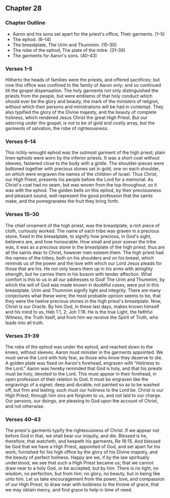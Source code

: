 ## Chapter 28

### Chapter Outline

- Aaron and his sons set apart for the priest's office, Their garments. (1–5)
- The ephod. (6–14)
- The breastplate, The Urim and Thummim. (15–30)
- The robe of the ephod, The plate of the mitre. (31–39)
- The garments for Aaron's sons. (40–43)

### Verses 1–5

Hitherto the heads of families were the priests, and offered sacrifices; but now this office was confined to the family of Aaron only; and so continued till the gospel dispensation. The holy garments not only distinguished the priests from the people, but were emblems of that holy conduct which should ever be the glory and beauty, the mark of the ministers of religion, without which their persons and ministrations will be had in contempt. They also typified the glory of the Divine majesty, and the beauty of complete holiness, which rendered Jesus Christ the great High Priest. But our adorning under the gospel, is not to be of gold and costly array, but the garments of salvation, the robe of righteousness.

### Verses 6–14

This richly-wrought ephod was the outmost garment of the high priest; plain linen ephods were worn by the inferior priests. It was a short coat without sleeves, fastened close to the body with a girdle. The shoulder-pieces were buttoned together with precious stones set in gold, one on each shoulder, on which were engraven the names of the children of Israel. Thus Christ, our High Priest, presents his people before the Lord for a memorial. As Christ's coat had no seam, but was woven from the top throughout, so it was with the ephod. The golden bells on this ephod, by their preciousness and pleasant sound, well represent the good profession that the saints make, and the pomegranates the fruit they bring forth.

### Verses 15–30

The chief ornament of the high priest, was the breastplate, a rich piece of cloth, curiously worked. The name of each tribe was graven in a precious stone, fixed in the breastplate, to signify how precious, in God's sight, believers are, and how honourable. How small and poor soever the tribe was, it was as a precious stone in the breastplate of the high priest; thus are all the saints dear to Christ, however men esteem them. The high priest had the names of the tribes, both on his shoulders and on his breast, which reminds us of the power and the love with which our Lord Jesus pleads for those that are his. He not only bears them up in his arms with almighty strength, but he carries them in his bosom with tender affection. What comfort is this to us in all our addresses to God! The Urim and Thummim, by which the will of God was made known in doubtful cases, were put in this breastplate. Urim and Thummim signify light and integrity. There are many conjectures what these were; the most probable opinion seems to be, that they were the twelve precious stones in the high priest's breastplate. Now, Christ is our Oracle. By him God, in these last days, makes known himself and his mind to us, Heb 1:1, 2; Joh 1:18. He is the true Light, the faithful Witness, the Truth itself, and from him we receive the Spirit of Truth, who leads into all truth.

### Verses 31–39

The robe of the ephod was under the ephod, and reached down to the knees, without sleeves. Aaron must minister in the garments appointed. We must serve the Lord with holy fear, as those who know they deserve to die. A golden plate was fixed on Aaron's forehead, engraven with “Holiness to the Lord.” Aaron was hereby reminded that God is holy, and that his priests must be holy, devoted to the Lord. This must appear in their forehead, in open profession of their relation to God. It must be engraven like the engravings of a signet; deep and durable; not painted so as to be washed off, but firm and lasting; such must our holiness to the Lord be. Christ is our High Priest; through him sins are forgiven to us, and not laid to our charge. Our persons, our doings, are pleasing to God upon the account of Christ, and not otherwise.

### Verses 40–43

The priest's garments typify the righteousness of Christ. If we appear not before God in that, we shall bear our iniquity, and die. Blessed is he, therefore, that watcheth, and keepeth his garments, Re 16:15. And blessed be God that we have a High Priest, appointed of God, and set apart for his work; furnished for his high office by the glory of his Divine majesty, and the beauty of perfect holiness. Happy are we, if by the law spiritually understood, we see that such a High Priest became us; that we cannot draw near to a holy God, or be accepted, but by him. There is no light, no wisdom, no perfection, but from him; no glory, no beauty, but in being like unto him. Let us take encouragement from the power, love, and compassion of our High Priest, to draw near with boldness to the throne of grace, that we may obtain mercy, and find grace to help in time of need.

